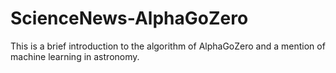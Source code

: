 # ScienceNews-AlphaGoZero
This is a brief introduction to the algorithm of AlphaGoZero and a mention of machine learning in astronomy.
